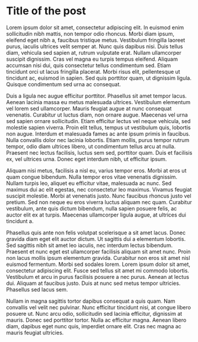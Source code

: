 # Title of the post

Lorem ipsum dolor sit amet, consectetur adipiscing elit. In euismod enim sollicitudin nibh mattis, non tempor odio rhoncus. Morbi diam ipsum, eleifend eget nibh a, faucibus tristique metus. Vestibulum fringilla laoreet purus, iaculis ultrices velit semper at. Nunc quis dapibus nisi. Duis tellus diam, vehicula sed sapien at, rutrum vulputate erat. Nullam ullamcorper suscipit dignissim. Cras vel magna eu turpis tempus eleifend. Aliquam accumsan nisi dui, quis consectetur tellus condimentum sed. Etiam tincidunt orci ut lacus fringilla placerat. Morbi risus elit, pellentesque ut tincidunt ac, euismod in sapien. Sed quis porttitor quam, ut dignissim ligula. Quisque condimentum sed urna ac consequat.

Duis a ligula nec augue efficitur porttitor. Phasellus sit amet tempor lacus. Aenean lacinia massa eu metus malesuada ultrices. Vestibulum elementum vel lorem sed ullamcorper. Mauris feugiat augue at nunc consequat venenatis. Curabitur ut luctus diam, non ornare augue. Maecenas vel urna sed sapien ornare sollicitudin. Etiam efficitur lectus vel neque vehicula, sed molestie sapien viverra. Proin elit tellus, tempus ut vestibulum quis, lobortis non augue. Interdum et malesuada fames ac ante ipsum primis in faucibus. Nulla convallis dolor nec lacinia lobortis. Etiam mollis, purus tempor rutrum tempor, odio diam ultrices libero, ut condimentum tellus arcu at nulla. Praesent nec lectus facilisis, luctus sem sed, porttitor quam. Duis et facilisis ex, vel ultrices urna. Donec eget interdum nibh, ut efficitur ipsum.

Aliquam nisi metus, facilisis a nisl eu, varius tempor eros. Morbi at eros ut quam congue bibendum. Nulla tempor eros vitae venenatis dignissim. Nullam turpis leo, aliquet eu efficitur vitae, malesuada ac nunc. Sed maximus dui ac elit egestas, nec consectetur leo maximus. Vivamus feugiat suscipit molestie. Morbi at venenatis justo. Nunc faucibus rhoncus justo vel pretium. Sed non neque eu eros viverra luctus aliquam nec quam. Curabitur vestibulum, ante quis dictum bibendum, nulla sapien posuere felis, ac auctor elit ex at turpis. Maecenas ullamcorper ligula augue, at ultrices dui tincidunt a.

Phasellus quis ante non felis volutpat scelerisque a sit amet lacus. Donec gravida diam eget elit auctor dictum. Ut sagittis dui a elementum lobortis. Sed sagittis nibh sit amet leo iaculis, nec interdum lectus bibendum. Praesent et nunc eget est ullamcorper facilisis aliquam sit amet nunc. Proin non lacus mollis ipsum elementum gravida. Curabitur non eros sit amet nisl euismod fermentum. Morbi sed sodales lorem. Lorem ipsum dolor sit amet, consectetur adipiscing elit. Fusce sed tellus sit amet mi commodo lobortis. Vestibulum et arcu in purus facilisis posuere a nec purus. Aenean at lectus dui. Aliquam at faucibus justo. Duis at nunc sed metus tempor ultricies. Phasellus sed lacus sem.

Nullam in magna sagittis tortor dapibus consequat a quis quam. Nam convallis vel velit nec pulvinar. Nunc efficitur tincidunt nisi, at congue libero posuere ut. Nunc arcu odio, sollicitudin sed lacinia efficitur, dignissim at mauris. Donec sed porttitor tortor. Nulla ac efficitur magna. Aenean libero diam, dapibus eget nunc quis, imperdiet ornare elit. Cras nec magna ac mauris feugiat ultricies.
